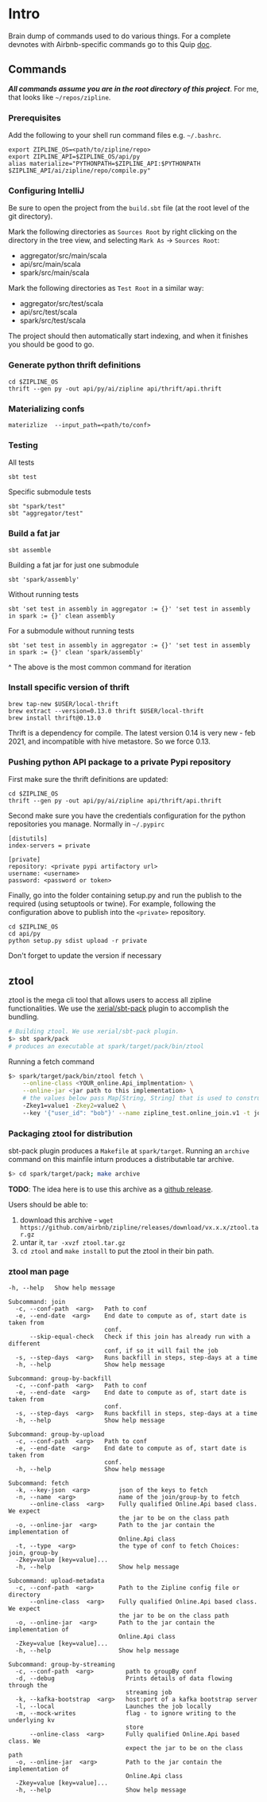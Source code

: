 # Intro

Brain dump of commands used to do various things. For a complete devnotes with Airbnb-specific commands go to this Quip [doc](https://airbnb.quip.com/3ZTyABbDwDUZ/Zipline-V21-dev-notes).



## Commands

***All commands assume you are in the root directory of this project***.
For me, that looks like `~/repos/zipline`.

### Prerequisites

Add the following to your shell run command files e.g. `~/.bashrc`.

```
export ZIPLINE_OS=<path/to/zipline/repo>
export ZIPLINE_API=$ZIPLINE_OS/api/py
alias materialize="PYTHONPATH=$ZIPLINE_API:$PYTHONPATH $ZIPLINE_API/ai/zipline/repo/compile.py"
```

### Configuring IntelliJ

Be sure to open the project from the `build.sbt` file (at the root level of the git directory).

Mark the following directories as `Sources Root` by right clicking on the directory in the tree view, and selecting `Mark As` -> `Sources Root`:
- aggregator/src/main/scala
- api/src/main/scala
- spark/src/main/scala


Mark the following directories as `Test Root` in a similar way:
- aggregator/src/test/scala
- api/src/test/scala
- spark/src/test/scala

The project should then automatically start indexing, and when it finishes you should be good to go.

### Generate python thrift definitions

```shell
cd $ZIPLINE_OS
thrift --gen py -out api/py/ai/zipline api/thrift/api.thrift
```

### Materializing confs

```
materizlize  --input_path=<path/to/conf>
```

### Testing

All tests
```shell
sbt test
```

Specific submodule tests
```shell
sbt "spark/test"
sbt "aggregator/test"
```

### Build a fat jar
```shell
sbt assemble
```

Building a fat jar for just one submodule
```shell
sbt 'spark/assembly'
```

Without running tests
```shell
sbt 'set test in assembly in aggregator := {}' 'set test in assembly in spark := {}' clean assembly
```

For a submodule without running tests
```shell
sbt 'set test in assembly in aggregator := {}' 'set test in assembly in spark := {}' clean 'spark/assembly'
```

^ The above is the most common command for iteration

### Install specific version of thrift
```shell
brew tap-new $USER/local-thrift
brew extract --version=0.13.0 thrift $USER/local-thrift
brew install thrift@0.13.0
```

Thrift is a dependency for compile. The latest version 0.14 is very new - feb 2021, and incompatible with hive metastore. So we force 0.13.


### Pushing python API package to a private Pypi repository

First make sure the thrift definitions are updated:
```shell
cd $ZIPLINE_OS
thrift --gen py -out api/py/ai/zipline api/thrift/api.thrift
```

Second make sure you have the credentials configuration for the python repositories you manage. Normally in `~/.pypirc`
```
[distutils]
index-servers = private

[private]
repository: <private pypi artifactory url>
username: <username>
password: <password or token>
```

Finally, go into the folder containing setup.py and run the publish to the required (using setuptools or twine).
For example, following the configuration above to publish into the `<private>` repository.
```
cd $ZIPLINE_OS
cd api/py
python setup.py sdist upload -r private
```

Don't forget to update the version if necessary



## ztool

ztool is the mega cli tool that allows users to access all zipline functionalities.
We use the [xerial/sbt-pack](https://github.com/xerial/sbt-pack) plugin to accomplish the bundling.
```bash
# Building ztool. We use xerial/sbt-pack plugin.
$> sbt spark/pack
# produces an executable at spark/target/pack/bin/ztool
```

Running a fetch command
```bash
$> spark/target/pack/bin/ztool fetch \
    --online-class <YOUR_online.Api_implmentation> \
    --online-jar <jar path to this implementation> \
    # the values below pass Map[String, String] that is used to construct an instance of online api.
    -Zkey1=value1 -Zkey2=value2 \ 
    --key '{"user_id": "bob"}' --name zipline_test.online_join.v1 -t join

```


### Packaging ztool for distribution
sbt-pack plugin produces a `Makefile` at `spark/target`. Running an `archive` command on this mainfile inturn produces a distributable tar archive.
```bash
$> cd spark/target/pack; make archive
```

**TODO**: The idea here is to use this archive as a [github release](https://docs.github.com/en/repositories/releasing-projects-on-github/managing-releases-in-a-repository). 

Users should be able to: 
 1. download this archive - `wget https://github.com/airbnb/zipline/releases/download/vx.x.x/ztool.tar.gz`
 2. untar it, `tar -xvzf ztool.tar.gz`
 3. `cd ztool` and `make install` to put the ztool in their bin path.


### ztool man page 

```
-h, --help   Show help message

Subcommand: join
  -c, --conf-path  <arg>   Path to conf
  -e, --end-date  <arg>    End date to compute as of, start date is taken from
                           conf.
      --skip-equal-check   Check if this join has already run with a different
                           conf, if so it will fail the job
  -s, --step-days  <arg>   Runs backfill in steps, step-days at a time
  -h, --help               Show help message

Subcommand: group-by-backfill
  -c, --conf-path  <arg>   Path to conf
  -e, --end-date  <arg>    End date to compute as of, start date is taken from
                           conf.
  -s, --step-days  <arg>   Runs backfill in steps, step-days at a time
  -h, --help               Show help message

Subcommand: group-by-upload
  -c, --conf-path  <arg>   Path to conf
  -e, --end-date  <arg>    End date to compute as of, start date is taken from
                           conf.
  -h, --help               Show help message

Subcommand: fetch
  -k, --key-json  <arg>        json of the keys to fetch
  -n, --name  <arg>            name of the join/group-by to fetch
      --online-class  <arg>    Fully qualified Online.Api based class. We expect
                               the jar to be on the class path
  -o, --online-jar  <arg>      Path to the jar contain the implementation of
                               Online.Api class
  -t, --type  <arg>            the type of conf to fetch Choices: join, group-by
  -Zkey=value [key=value]...
  -h, --help                   Show help message

Subcommand: upload-metadata
  -c, --conf-path  <arg>       Path to the Zipline config file or directory
      --online-class  <arg>    Fully qualified Online.Api based class. We expect
                               the jar to be on the class path
  -o, --online-jar  <arg>      Path to the jar contain the implementation of
                               Online.Api class
  -Zkey=value [key=value]...
  -h, --help                   Show help message

Subcommand: group-by-streaming
  -c, --conf-path  <arg>         path to groupBy conf
  -d, --debug                    Prints details of data flowing through the
                                 streaming job
  -k, --kafka-bootstrap  <arg>   host:port of a kafka bootstrap server
  -l, --local                    Launches the job locally
  -m, --mock-writes              flag - to ignore writing to the underlying kv
                                 store
      --online-class  <arg>      Fully qualified Online.Api based class. We
                                 expect the jar to be on the class path
  -o, --online-jar  <arg>        Path to the jar contain the implementation of
                                 Online.Api class
  -Zkey=value [key=value]...
  -h, --help                     Show help message
```